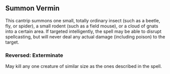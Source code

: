 ## Summon Vermin                 

This cantrip summons one small, totally ordinary insect (such as a beetle, fly, or spider), a small rodent (such as a field mouse), or a cloud of gnats into a certain area. If targeted intelligently, the spell may be able to disrupt spellcasting, but will never deal any actual damage (including poison) to the target. 

### Reversed: Exterminate 

May kill any one creature of similar size as the ones described in the spell.